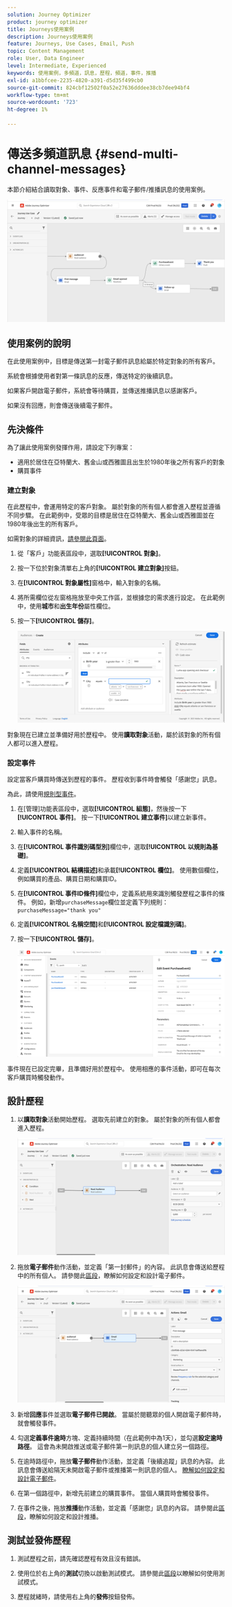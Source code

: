 ```yaml
---
solution: Journey Optimizer
product: journey optimizer
title: Journeys使用案例
description: Journeys使用案例
feature: Journeys, Use Cases, Email, Push
topic: Content Management
role: User, Data Engineer
level: Intermediate, Experienced
keywords: 使用案例，多頻道，訊息，歷程，頻道，事件，推播
exl-id: a1bbfcee-2235-4820-a391-d5d35f499cb0
source-git-commit: 824cbf12502f0a52e27636dddee38cb7dee94bf4
workflow-type: tm+mt
source-wordcount: '723'
ht-degree: 1%

---
```


# 傳送多頻道訊息 {#send-multi-channel-messages}

本節介紹結合讀取對象、事件、反應事件和電子郵件/推播訊息的使用案例。

![](assets/jo-uc1.png)

## 使用案例的說明

在此使用案例中，目標是傳送第一封電子郵件訊息給屬於特定對象的所有客戶。

系統會根據使用者對第一條訊息的反應，傳送特定的後續訊息。

如果客戶開啟電子郵件，系統會等待購買，並傳送推播訊息以感謝客戶。

如果沒有回應，則會傳送後續電子郵件。

## 先決條件

為了讓此使用案例發揮作用，請設定下列專案：

* 適用於居住在亞特蘭大、舊金山或西雅圖且出生於1980年後之所有客戶的對象
* 購買事件

### 建立對象

在此歷程中，會運用特定的客戶對象。 屬於對象的所有個人都會進入歷程並遵循不同步驟。 在此範例中，受眾的目標是居住在亞特蘭大、舊金山或西雅圖並在1980年後出生的所有客戶。

如需對象的詳細資訊，[請參閱此頁面](../audience/about-audiences.md)。

1. 從「客戶」功能表區段中，選取&#x200B;**[!UICONTROL 對象]**。
1. 按一下位於對象清單右上角的&#x200B;**[!UICONTROL 建立對象]**&#x200B;按鈕。
1. 在&#x200B;**[!UICONTROL 對象屬性]**&#x200B;窗格中，輸入對象的名稱。
1. 將所需欄位從左窗格拖放至中央工作區，並根據您的需求進行設定。 在此範例中，使用&#x200B;**城市**&#x200B;和&#x200B;**出生年份**&#x200B;屬性欄位。
1. 按一下&#x200B;**[!UICONTROL 儲存]**。

   ![](assets/add-attributes.png)

對象現在已建立並準備好用於歷程中。 使用&#x200B;**讀取對象**&#x200B;活動，屬於該對象的所有個人都可以進入歷程。

### 設定事件

設定當客戶購買時傳送到歷程的事件。 歷程收到事件時會觸發「感謝您」訊息。

為此，請使用[規則型事件](../event/about-events.md)。

1. 在[管理]功能表區段中，選取&#x200B;**[!UICONTROL 組態]**，然後按一下&#x200B;**[!UICONTROL 事件]**。 按一下&#x200B;**[!UICONTROL 建立事件]**&#x200B;以建立新事件。

1. 輸入事件的名稱。

1. 在&#x200B;**[!UICONTROL 事件識別碼型別]**&#x200B;欄位中，選取&#x200B;**[!UICONTROL 以規則為基礎]**。

1. 定義&#x200B;**[!UICONTROL 結構描述]**&#x200B;和承載&#x200B;**[!UICONTROL 欄位]**。 使用數個欄位，例如購買的產品、購買日期和購買ID。

1. 在&#x200B;**[!UICONTROL 事件ID條件]**&#x200B;欄位中，定義系統用來識別觸發歷程之事件的條件。 例如，新增`purchaseMessage`欄位並定義下列規則： `purchaseMessage="thank you"`

1. 定義&#x200B;**[!UICONTROL 名稱空間]**&#x200B;和&#x200B;**[!UICONTROL 設定檔識別碼]**。

1. 按一下&#x200B;**[!UICONTROL 儲存]**。

   ![](assets/jo-uc2.png)

事件現在已設定完畢，且準備好用於歷程中。 使用相應的事件活動，即可在每次客戶購買時觸發動作。

## 設計歷程

1. 以&#x200B;**讀取對象**&#x200B;活動開始歷程。 選取先前建立的對象。 屬於對象的所有個人都會進入歷程。

   ![](assets/jo-uc4.png)

1. 拖放&#x200B;**電子郵件**&#x200B;動作活動，並定義「第一封郵件」的內容。 此訊息會傳送給歷程中的所有個人。 請參閱此[區段](../email/create-email.md)，瞭解如何設定和設計電子郵件。

   ![](assets/jo-uc5.png)

1. 新增&#x200B;**回應**&#x200B;事件並選取&#x200B;**電子郵件已開啟**。 當屬於閱聽眾的個人開啟電子郵件時，就會觸發事件。

1. 勾選&#x200B;**定義事件逾時**&#x200B;方塊、定義持續時間（在此範例中為1天），並勾選&#x200B;**設定逾時路徑**。 這會為未開啟推送或電子郵件第一則訊息的個人建立另一個路徑。

1. 在逾時路徑中，拖放&#x200B;**電子郵件**&#x200B;動作活動，並定義「後續追蹤」訊息的內容。 此訊息會傳送給隔天未開啟電子郵件或推播第一則訊息的個人。 [瞭解如何設定和設計電子郵件](../email/create-email.md)。

1. 在第一個路徑中，新增先前建立的購買事件。 當個人購買時會觸發事件。

1. 在事件之後，拖放&#x200B;**推播**&#x200B;動作活動，並定義「感謝您」訊息的內容。 請參閱此[區段](../push/create-push.md)，瞭解如何設定和設計推播。

## 測試並發佈歷程

1. 測試歷程之前，請先確認歷程有效且沒有錯誤。

1. 使用位於右上角的&#x200B;**測試**&#x200B;切換以啟動測試模式。 請參閱此[區段](testing-the-journey.md)以瞭解如何使用測試模式。

1. 歷程就緒時，請使用右上角的&#x200B;**發佈**&#x200B;按鈕發佈。
